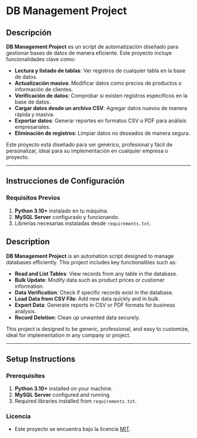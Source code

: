 # DB Management Project

## Descripción

**DB Management Project** es un script de automatización diseñado para gestionar bases de datos de manera eficiente. Este proyecto incluye funcionalidades clave como:

- **Lectura y listado de tablas**: Ver registros de cualquier tabla en la base de datos.
- **Actualización masiva**: Modificar datos como precios de productos o información de clientes.
- **Verificación de datos**: Comprobar si existen registros específicos en la base de datos.
- **Cargar datos desde un archivo CSV**: Agregar datos nuevos de manera rápida y masiva.
- **Exportar datos**: Generar reportes en formatos CSV o PDF para análisis empresariales.
- **Eliminación de registros**: Limpiar datos no deseados de manera segura.

Este proyecto está diseñado para ser genérico, profesional y fácil de personalizar, ideal para su implementación en cualquier empresa o proyecto.

---

## Instrucciones de Configuración

### Requisitos Previos

1. **Python 3.10+** instalado en tu máquina.
2. **MySQL Server** configurado y funcionando.
3. Librerías necesarias instaladas desde `requirements.txt`.






## Description

**DB Management Project** is an automation script designed to manage databases efficiently. This project includes key functionalities such as:

- **Read and List Tables**: View records from any table in the database.
- **Bulk Update**: Modify data such as product prices or customer information.
- **Data Verification**: Check if specific records exist in the database.
- **Load Data from CSV File**: Add new data quickly and in bulk.
- **Export Data**: Generate reports in CSV or PDF formats for business analysis.
- **Record Deletion**: Clean up unwanted data securely.

This project is designed to be generic, professional, and easy to customize, ideal for implementation in any company or project.

---

## Setup Instructions

### Prerequisites

1. **Python 3.10+** installed on your machine.
2. **MySQL Server** configured and running.
3. Required libraries installed from `requirements.txt`.

### Licencia    
- Este proyecto se encuentra bajo la licencia [MIT](https://github.com/kutu94/automation-templates/blob/main/LICENSE).

